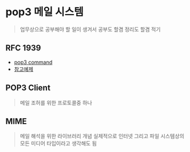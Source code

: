 # pop3 메일 시스템

>업무상으로 공부해야 할 일이 생겨서 공부도 할겸 정리도 할겸 적기

## RFC 1939

- [pop3 command](http://www.networksorcery.com/enp/protocol/pop.htm)
- [참고예제](https://github.com/foens/hpop/tree/master/OpenPopExamples)

## POP3 Client

>메일 조허를 위한 프로토콜중 하나
## MIME

>메일 해석을 위한 라이브러리 개념 실제적으로 인터넷 그리고 파일 시스템상의 모든 미디어 타입이라고 생각해도 됨